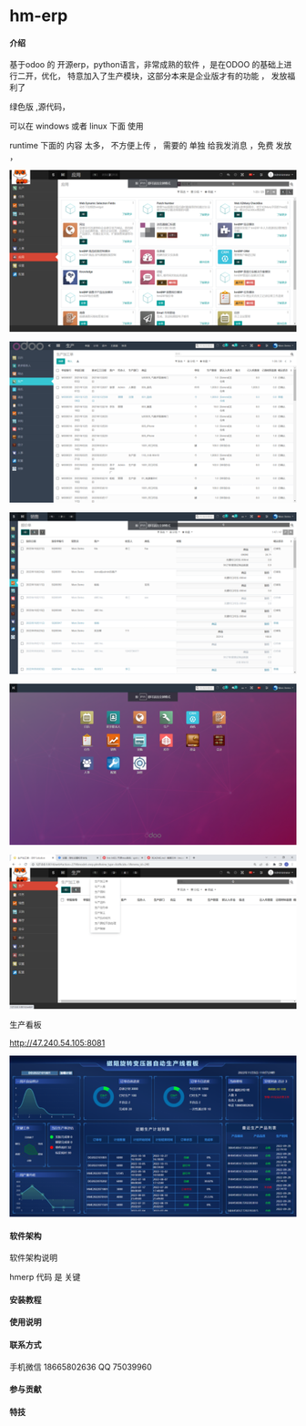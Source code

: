 # hm-erp

#### 介绍
基于odoo 的 开源erp，python语言，非常成熟的软件 ，是在ODOO 的基础上进行二开，优化，   特意加入了生产模块，这部分本来是企业版才有的功能 ， 发放福利了
 
绿色版  ,源代码，

可以在 windows  或者 linux 下面   使用

runtime 下面的 内容 太多， 不方便上传 ， 需要的 单独 给我发消息 ，免费 发放 ，

![输入图片说明](image-%E5%BA%94%E7%94%A8.png)

![输入图片说明](image-mian.png)

![输入图片说明](image--%E8%8F%9C%E5%8D%95%E6%94%B6%E7%BC%A9.png)

![输入图片说明](image-%E4%BC%81%E4%B8%9A%E7%89%88%E6%89%8D%E6%9C%89%E7%9A%84%E8%8F%9C%E5%8D%95.png)

![输入图片说明](image-%E7%94%9F%E4%BA%A7.png)




生产看板

http://47.240.54.105:8081

![输入图片说明](image-%E7%9C%8B%E6%9D%BF.png)

#### 软件架构
软件架构说明

hmerp  代码 是 关键 

#### 安装教程


#### 使用说明


#### 联系方式  


手机微信 18665802636
QQ  75039960




#### 参与贡献



#### 特技

